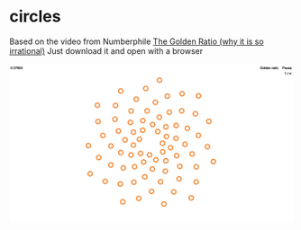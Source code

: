 # circles
Based on the video from Numberphile [The Golden Ratio (why it is so irrational)](https://www.youtube.com/watch?v=sj8Sg8qnjOg)
Just download it and open with a browser

![screenshot](https://raw.githubusercontent.com/nikitos569/circles/master/circles.png "Logo Title Text 1")

